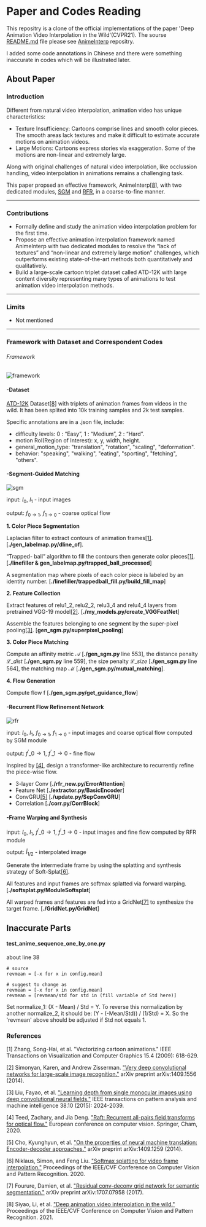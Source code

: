 # Paper and Codes Reading #
This repositry is a clone of the official implementations of the paper 'Deep Animation Video Interpolation in the Wild'(CVPR21). The sourse [README.md](https://github.com/lisiyao21/AnimeInterp#readme) file please see [AnimeInterp](https://github.com/lisiyao21/AnimeInterp) repositry.

I added some code annotations in Chinese and there were something inaccurate in codes which will be illustrated later.

## About Paper ##

### Introduction ###

Different from natural video interpolation, animation video has unique characteristics:

- Texture Insufficiency: Cartoons comprise lines and smooth color pieces. The smooth areas lack textures and make it difficult to estimate accurate motions on animation videos.
- Large Motions: Cartoons express stories via exaggeration. Some of the motions are non-linear and extremely large.

Along with original challenges of natural video interpolation, like occlussion handling, video interpolation in animations remains a challenging task.

This paper propsed an effective framework, AnimeInterp[[8]](#references), with two dedicated modules, [SGM](#segment-guided-matching) and [RFR](#recurrent-flow-refinement-network), in a coarse-to-fine manner.

---------------
### Contributions ###

- Formally define and study the animation video interpolation problem for the first time.
- Propose an effective animation interpolation framework named AnimeInterp with two dedicated modules to resolve the “lack of textures” and “non-linear and extremely large motion” challenges, which outperforms existing state-of-the-art methods both quantitatively and qualitatively.
- Build a large-scale cartoon triplet dataset called ATD-12K with large content diversity representing many types of animations to test animation video interpolation methods.

---------------
### Limits ###
- Not mentioned 

---------------
### Framework with Dataset and Correspondent Codes ###
###### Framework ######

![framework](https://github.com/chenqiann/AnimeInterp-Reading/blob/main/figs/framework.png)

#### -Dataset ####
[ATD-12K](https://drive.google.com/file/d/1XBDuiEgdd6c0S4OXLF4QvgSn_XNPwc-g/view) Dataset[[8]](#references) with triplets of animation frames from videos in the wild. It has been splited into 10k training samples and 2k test samples. 

Specific annotations are in a .json file, include:

- difficulty levels: 0 : “Easy”, 1 : “Medium”, 2 :  “Hard”.
- motion RoI(Region of Interest): x, y, width, height.
- general\_motion\_type: "translation", "rotation", "scaling", "deformation".
- behavior: "speaking", "walking", "eating", "sporting",
"fetching", "others".

#### -Segment-Guided Matching ####

![sgm](https://github.com/chenqiann/AnimeInterp-Reading/blob/main/figs/sgm_module.png)

input: $I_{0}$, $I_{1}$ - input images

output: $f_{0\rightarrow1}$, $f_{1\rightarrow0}$ - coarse optical flow


**1. Color Piece Segmentation**

Laplacian filter to extract contours of animation frames[[1]](#references).
[**./gen\_labelmap.py/dline\_of**].

 “Trapped-
ball” algorithm to fill the contours then generate color pieces[[1]](#references). [**./linefiller & gen\_labelmap.py/trapped\_ball\_processed**]

A segmentation map where pixels
of each color piece is labeled by an identity number. [**./linefiller/trappedball\_fill.py/build\_fill\_map**]

**2. Feature Collection**

Extract features of relu1\_2, relu2\_2, relu3\_4 and relu4\_4 layers from pretrained VGG-19 model[[2]](#references). [**./my\_models.py/create\_VGGFeatNet**]

Assemble the features belonging to one segment by
the super-pixel pooling[[3]](#references). [**gen\_sgm.py/superpixel\_pooling**]

**3. Color Piece Matching**

Compute an affinity metric $\mathcal{A}$ [**./gen\_sgm.py** line 553], the distance penalty $\mathcal{L}\_{dist}$ [**./gen\_sgm.py** line 559], the size penalty $\mathcal{L}\_{size}$ [**./gen\_sgm.py** line 564], the matching map $\mathcal{M}$ [**./gen\_sgm.py/mutual\_matching**].


**4. Flow Generation**

Compute flow f [**./gen\_sgm.py/get\_guidance\_flow**]


#### -Recurrent Flow Refinement Network ####

![rfr](https://github.com/chenqiann/AnimeInterp-Reading/blob/main/figs/rfr_module.png)

input: $I_{0}$, $I_{1}$, $f_{0\rightarrow1}$, $f_{1\rightarrow0}$ - input images and coarse optical flow computed by SGM module

output: $f^{'}\_{0\rightarrow1}$, $f^{’}\_{1\rightarrow0}$ - fine flow

Inspired by [[4]](#references), design a transformer-like architecture to recurrently refine the piece-wise flow.

- 3-layer Conv [**./rfr\_new.py/ErrorAttention**]
- Feature Net [**./extractor.py/BasicEncoder**]
- ConvGRU[[5]](#references) [**./update.py/SepConvGRU**]
- Correlation [**./corr.py/CorrBlock**]


#### -Frame Warping and Synthesis ####

input: $I_{0}$, $I_{1}$, $f^{'}\_{0\rightarrow1}$, $f^{'}\_{1\rightarrow0}$ - input images and fine flow computed by RFR module

output: $\hat{I}_{1/2}$ - interpolated image

Generate the intermediate frame by using the splatting and synthesis strategy of Soft-Splat[[6]](#references).

All features and input frames are softmax splatted via forward warping. [**./softsplat.py/ModuleSoftsplat**]

All warped frames and features are fed into a GridNet[[7]](#references) to synthesize the target frame. [**./GridNet.py/GridNet**]


## Inaccurate Parts ##

#### test\_anime\_sequence\_one\_by\_one.py ####
about line 38

    # source
	revmean = [-x for x in config.mean]

	# suggest to change as
	revmean = [-x for x in config.mean]
	revmean = [revmean/std for std in (fill variable of Std here)]

Set normalize\_1: (X - Mean) / Std = Y. To reverse this normalization by another normalize\_2, it should be: (Y - (-Mean/Std)) / (1/Std) = X. So the 'revmean' above should be adjusted if Std not equals 1.

### References ###

[1] Zhang, Song-Hai, et al. "Vectorizing cartoon animations." IEEE Transactions on Visualization and Computer Graphics 15.4 (2009): 618-629.

[2] Simonyan, Karen, and Andrew Zisserman. ["Very deep convolutional networks for large-scale image recognition."](https://arxiv.org/pdf/1409.1556.pdf%E3%80%82) arXiv preprint arXiv:1409.1556 (2014).

[3] Liu, Fayao, et al. ["Learning depth from single monocular images using deep convolutional neural fields."](https://arxiv.org/pdf/1502.07411) IEEE transactions on pattern analysis and machine intelligence 38.10 (2015): 2024-2039.

[4] Teed, Zachary, and Jia Deng. ["Raft: Recurrent all-pairs field transforms for optical flow."](https://arxiv.org/pdf/2003.12039) European conference on computer vision. Springer, Cham, 2020.

[5] Cho, Kyunghyun, et al. ["On the properties of neural machine translation: Encoder-decoder approaches."](https://arxiv.org/pdf/1409.1259.pdf?ref=https://githubhelp.com) arXiv preprint arXiv:1409.1259 (2014).

[6] Niklaus, Simon, and Feng Liu. ["Softmax splatting for video frame interpolation."](http://openaccess.thecvf.com/content_CVPR_2020/papers/Niklaus_Softmax_Splatting_for_Video_Frame_Interpolation_CVPR_2020_paper.pdf) Proceedings of the IEEE/CVF Conference on Computer Vision and Pattern Recognition. 2020.

[7] Fourure, Damien, et al. ["Residual conv-deconv grid network for semantic segmentation."](https://arxiv.org/pdf/1707.07958.pdf?ref=https://githubhelp.com) arXiv preprint arXiv:1707.07958 (2017).

[8] Siyao, Li, et al. ["Deep animation video interpolation in the wild."](http://openaccess.thecvf.com/content/CVPR2021/papers/Siyao_Deep_Animation_Video_Interpolation_in_the_Wild_CVPR_2021_paper.pdf) Proceedings of the IEEE/CVF Conference on Computer Vision and Pattern Recognition. 2021.
